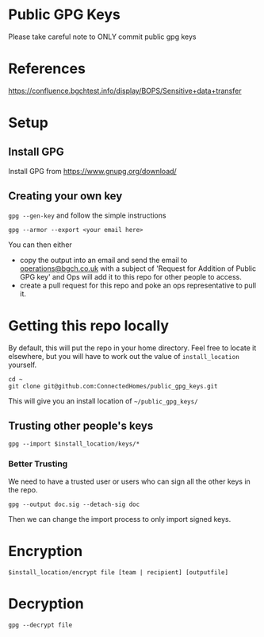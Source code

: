 # Public GPG Keys

Please take careful note to ONLY commit public gpg keys

# References

https://confluence.bgchtest.info/display/BOPS/Sensitive+data+transfer

# Setup

## Install GPG

Install GPG from https://www.gnupg.org/download/

## Creating your own key

```gpg --gen-key``` and follow the simple instructions

```gpg --armor --export <your email here>``` 

You can then either 
 * copy the output into an email and send the email to operations@bgch.co.uk with a subject of 'Request for Addition of Public GPG key' and Ops will add it to this repo for other people to access.
 * create a pull request for this repo and poke an ops representative to pull it.

# Getting this repo locally

By default, this will put the repo in your home directory. Feel free
to locate it elsewhere, but you will have to work out the value of 
```install_location``` yourself.

```
cd ~
git clone git@github.com:ConnectedHomes/public_gpg_keys.git
```

This will give you an install location of ```~/public_gpg_keys/```

## Trusting other people's keys

```gpg --import $install_location/keys/*```

### Better Trusting

We need to have a trusted user or users who can sign all the other keys in the repo.

```gpg --output doc.sig --detach-sig doc```

Then we can change the import process to only import signed keys.

# Encryption

```$install_location/encrypt file [team | recipient] [outputfile]```

# Decryption

```gpg --decrypt file```
